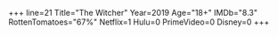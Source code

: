 +++
line=21
Title="The Witcher"
Year=2019
Age="18+"
IMDb="8.3"
RottenTomatoes="67%"
Netflix=1
Hulu=0
PrimeVideo=0
Disney=0
+++


